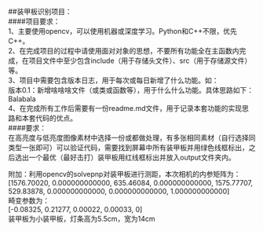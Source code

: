 ##装甲板识别项目：<br>
####项目要求：<br>
1、主要使用opencv，可以使用机器或深度学习。Python和C++不限，优先C++。<br>
2、在完成项目的过程中请使用面对对象的思想，不要所有功能全在主函数内完成，在项目文件中至少包含include（用于存储头文件）、src（用于存储源文件）等。<br>
3、项目中需要包含版本日志，用于每次或每日新增了什么功能。如：<br>
版本0.1：新增啥啥啥文件（或类或函数等），用于什么什么功能。具体思路如下：<br>
Balabala<br>
4、在完成所有工作后需要有一份readme.md文件，用于记录本套功能的实现思路和本套代码的优点。<br>
####要求：<br>
在高亮度与低亮度图像素材中选择一份或都做处理，有多张相同素材（自行选择同类型一张即可）可以验证代码，需要找到屏幕中所有装甲板并用绿色线框标出，之后选出一个最优（最好击打）装甲板用红线框标出并放入output文件夹内。<br>

附加：利用opencv的solvepnp对装甲板进行测距，本次相机的内参矩阵为：<br>
[1576.70020,  0.000000000000,  635.46084,  0.000000000000,  1575.77707,  529.83878,  0.000000000000,  0.000000000000,  1.000000000000]<br>
畸变参数为：<br>
[-0.08325,  0.21277,  0.00022,  0.00033,  0] <br>
装甲板为小装甲板，灯条高为5.5cm，宽为14cm<br>